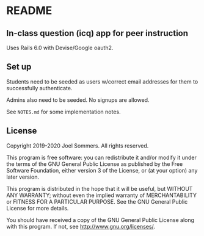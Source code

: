 # README

## In-class question (icq) app for peer instruction 

Uses Rails 6.0 with Devise/Google oauth2.  

## Set up

Students need to be seeded as users w/correct email addresses for them to
successfully authenticate.

Admins also need to be seeded.  No signups are allowed.

See `NOTES.md` for some implementation notes.

## License

Copyright 2019-2020 Joel Sommers. All rights reserved.

This program is free software: you can redistribute it and/or modify
it under the terms of the GNU General Public License as published by
the Free Software Foundation, either version 3 of the License, or
(at your option) any later version.

This program is distributed in the hope that it will be useful,
but WITHOUT ANY WARRANTY; without even the implied warranty of
MERCHANTABILITY or FITNESS FOR A PARTICULAR PURPOSE.  See the
GNU General Public License for more details.

You should have received a copy of the GNU General Public License
along with this program.  If not, see <http://www.gnu.org/licenses/>.
